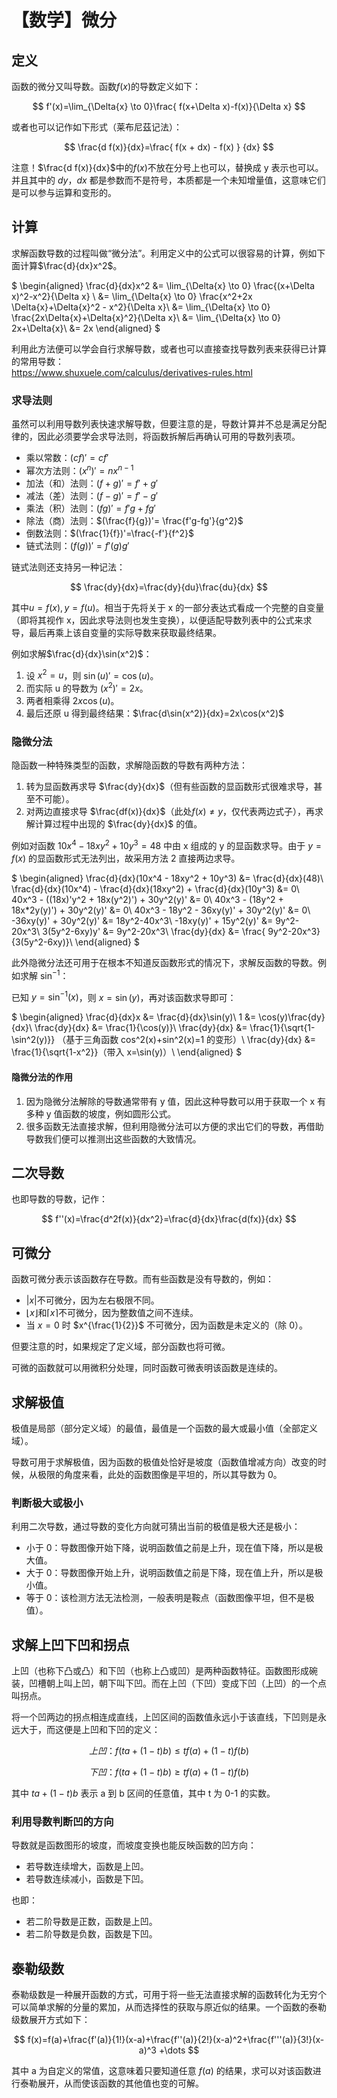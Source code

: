 # 【数学】微分

## 定义

函数的微分又叫导数。函数$f(x)$的导数定义如下：

$$
f'(x)=\lim_{\Delta{x} \to 0}\frac{ f(x+\Delta x)-f(x)}{\Delta x}
$$

或者也可以记作如下形式（莱布尼茲记法）：

$$
\frac{d f(x)}{dx}=\frac{ f(x + dx) - f(x) } {dx}
$$

注意！$\frac{d f(x)}{dx}$中的$f(x)$不放在分号上也可以，替换成 y 表示也可以。并且其中的 $dy$，$dx$ 都是参数而不是符号，本质都是一个未知增量值，这意味它们是可以参与运算和变形的。

## 计算

求解函数导数的过程叫做“微分法”。利用定义中的公式可以很容易的计算，例如下面计算$\frac{d}{dx}x^2$。

$
\begin{aligned}
\frac{d}{dx}x^2 
&= \lim_{\Delta{x} \to 0} \frac{(x+\Delta x)^2-x^2}{\Delta x} \\
&= \lim_{\Delta{x} \to 0} \frac{x^2+2x \Delta{x}+\Delta{x}^2 - x^2}{\Delta x}\\
&= \lim_{\Delta{x} \to 0} \frac{2x\Delta{x}+\Delta{x}^2}{\Delta x}\\
&= \lim_{\Delta{x} \to 0} 2x+\Delta{x}\\
&= 2x
\end{aligned}
$

利用此方法便可以学会自行求解导数，或者也可以直接查找导数列表来获得已计算的常用导数：  
https://www.shuxuele.com/calculus/derivatives-rules.html

### 求导法则

虽然可以利用导数列表快速求解导数，但要注意的是，导数计算并不总是满足分配律的，因此必须要学会求导法则，将函数拆解后再确认可用的导数列表项。

- 乘以常数：$(cf)'=cf'$
- 幂次方法则：$(x^n)'=nx^{n-1}$
- 加法（和）法则：$(f+g)'=f'+g'$
- 减法（差）法则：$(f-g)'=f'-g'$
- 乘法（积）法则：$(fg)'=f'g + fg'$
- 除法（商）法则：$(\frac{f}{g})'= \frac{f'g-fg'}{g^2}$
- 倒数法则：$(\frac{1}{f})'=\frac{-f'}{f^2}$
- 链式法则：$(f(g))' = f'(g)g'$

链式法则还支持另一种记法：

$$
\frac{dy}{dx}=\frac{dy}{du}\frac{du}{dx}
$$

其中$u=f(x),y=f(u)$。相当于先将关于 x 的一部分表达式看成一个完整的自变量（即将其视作 x，因此求导法则也发生变换），以便适配导数列表中的公式来求导，最后再乘上该自变量的实际导数来获取最终结果。

例如求解$\frac{d}{dx}\sin(x^2)$：

1. 设 $x^2=u$，则 $\sin(u)'=\cos(u)$。
2. 而实际 u 的导数为 $(x^2)'=2x$。
3. 两者相乘得 $2x\cos(u)$。
4. 最后还原 u 得到最终结果：$\frac{d\sin(x^2)}{dx}=2x\cos(x^2)$

### 隐微分法

隐函数一种特殊类型的函数，求解隐函数的导数有两种方法：

1. 转为显函数再求导 $\frac{dy}{dx}$（但有些函数的显函数形式很难求导，甚至不可能）。
2. 对两边直接求导 $\frac{df(x)}{dx}$（此处$f(x) \ne y$，仅代表两边式子），再求解计算过程中出现的 $\frac{dy}{dx}$ 的值。

例如对函数 $10x^4 - 18xy^2 + 10y^3 = 48$ 中由 x 组成的 y 的显函数求导。由于 $y=f(x)$ 的显函数形式无法列出，故采用方法 2 直接两边求导。

$
\begin{aligned}
\frac{d}{dx}(10x^4 - 18xy^2 + 10y^3) &= \frac{d}{dx}(48)\\
\frac{d}{dx}(10x^4) - \frac{d}{dx}(18xy^2) + \frac{d}{dx}(10y^3) &= 0\\
40x^3 - ((18x)'y^2 + 18x(y^2)') + 30y^2(y)' &= 0\\
40x^3 - (18y^2 + 18x*2y(y)') + 30y^2(y)' &= 0\\
40x^3 - 18y^2 - 36xy(y)' + 30y^2(y)' &= 0\\
-36xy(y)' + 30y^2(y)' &= 18y^2-40x^3\\
-18xy(y)' + 15y^2(y)' &= 9y^2-20x^3\\
3(5y^2-6xy)y' &= 9y^2-20x^3\\
\frac{dy}{dx} &= \frac{ 9y^2-20x^3}{3(5y^2-6xy)}\\
\end{aligned}
$

此外隐微分法还可用于在根本不知道反函数形式的情况下，求解反函数的导数。例如求解 $\sin^{-1}$：

已知 $y=\sin^{-1}(x)$，则 $x=\sin(y)$，再对该函数求导即可：

$
\begin{aligned}
\frac{d}{dx}x &= \frac{d}{dx}\sin(y)\\
1 &= \cos(y)\frac{dy}{dx}\\
\frac{dy}{dx} &= \frac{1}{\cos(y)}\\
\frac{dy}{dx} &= \frac{1}{\sqrt{1-\sin^2(y)}} （基于三角函数 cos^2(x)+sin^2(x)=1 的变形）\\
\frac{dy}{dx} &= \frac{1}{\sqrt{1-x^2}}（带入 x=\sin(y)）\\
\end{aligned}
$

#### 隐微分法的作用

1. 因为隐微分法解除的导数通常带有 y 值，因此这种导数可以用于获取一个 x 有多种 y 值函数的坡度，例如圆形公式。
2. 很多函数无法直接求解，但利用隐微分法可以方便的求出它们的导数，再借助导数我们便可以推测出这些函数的大致情况。

## 二次导数

也即导数的导数，记作：

$$
f''(x)=\frac{d^2f(x)}{dx^2}=\frac{d}{dx}\frac{d(fx)}{dx}
$$

## 可微分

函数可微分表示该函数存在导数。而有些函数是没有导数的，例如：

- $|x|$不可微分，因为左右极限不同。
- $\lfloor x \rfloor$和$\lceil x \rceil$不可微分，因为整数值之间不连续。
- 当 $x=0$ 时 $x^{\frac{1}{2}}$ 不可微分，因为函数是未定义的（除 0）。

但要注意的时，如果规定了定义域，部分函数也将可微。

可微的函数就可以用微积分处理，同时函数可微表明该函数是连续的。

## 求解极值

极值是局部（部分定义域）的最值，最值是一个函数的最大或最小值（全部定义域）。

导数可用于求解极值，因为函数的极值处恰好是坡度（函数值增减方向）改变的时候，从极限的角度来看，此处的函数图像是平坦的，所以其导数为 0。

### 判断极大或极小

利用二次导数，通过导数的变化方向就可猜出当前的极值是极大还是极小：

- 小于 0：导数图像开始下降，说明函数值之前是上升，现在值下降，所以是极大值。
- 大于 0：导数图像开始上升，说明函数值之前是下降，现在值上升，所以是极小值。
- 等于 0：该检测方法无法检测，一般表明是鞍点（函数图像平坦，但不是极值）。

## 求解上凹下凹和拐点

上凹（也称下凸或凸）和下凹（也称上凸或凹）是两种函数特征。函数图形成碗装，凹槽朝上叫上凹，朝下叫下凹。而在上凹（下凹）变成下凹（上凹）的一个点叫拐点。

将一个凹两边的拐点相连成直线，上凹区间的函数值永远小于该直线，下凹则是永远大于，而这便是上凹和下凹的定义：

$$
上凹： f(ta+(1-t)b) \leq tf(a)+(1-t)f(b)
$$

$$
下凹： f(ta+(1-t)b) \geq tf(a)+(1-t)f(b)
$$

其中 $ta+(1-t)b$ 表示 a 到 b 区间的任意值，其中 t 为 0-1 的实数。

### 利用导数判断凹的方向

导数就是函数图形的坡度，而坡度变换也能反映函数的凹方向：

- 若导数连续增大，函数是上凹。
- 若导数连续减小，函数是下凹。

也即：

- 若二阶导数是正数，函数是上凹。
- 若二阶导数是负数，函数是下凹。

## 泰勒级数

泰勒级数是一种展开函数的方式，可用于将一些无法直接求解的函数转化为无穷个可以简单求解的分量的累加，从而选择性的获取与原近似的结果。一个函数的泰勒级数展开方式如下：

$$
f(x)=f(a)+\frac{f'(a)}{1!}(x-a)+\frac{f''(a)}{2!}(x-a)^2+\frac{f'''(a)}{3!}(x-a)^3 +\dots
$$

其中 a 为自定义的常值，这意味着只要知道任意 $f(a)$ 的结果，求可以对该函数进行泰勒展开，从而使该函数的其他值也变的可解。